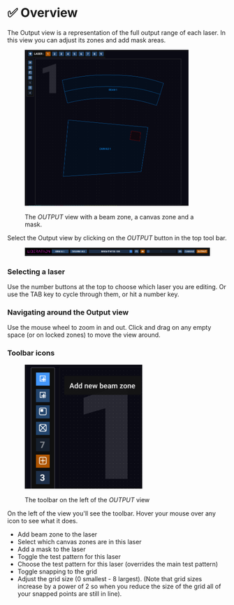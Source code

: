 # ✅ Overview

The Output view is a representation of the full output range of each laser. In this view you can adjust its zones and add mask areas.&#x20;

<figure><img src="../.gitbook/assets/Output View.png" alt="" width="375"><figcaption><p>The <em>OUTPUT</em> view with a beam zone, a canvas zone and a mask. </p></figcaption></figure>

Select the Output view by clicking on the _OUTPUT_ button in the top tool bar.

<figure><img src="../.gitbook/assets/Top icon bar with output selected.png" alt=""><figcaption></figcaption></figure>

### Selecting a laser

Use the number buttons at the top to choose which laser you are editing. Or use the TAB key to cycle through them, or hit a number key.&#x20;

### Navigating around the Output view&#x20;

Use the mouse wheel to zoom in and out. Click and drag on any empty space (or on locked zones) to move the view around.&#x20;

### Toolbar icons

<figure><img src="../.gitbook/assets/Ouput Tool Bar Icon.png" alt="" width="269"><figcaption><p>The toolbar on the left of the <em>OUTPUT</em> view</p></figcaption></figure>

On the left of the view you'll see the toolbar. Hover your mouse over any icon to see what it does.

* Add beam zone to the laser
* Select which canvas zones are in this laser&#x20;
* Add a mask to the laser
* Toggle the test pattern for this laser
* Choose the test pattern for this laser (overrides the main test pattern)
* Toggle snapping to the grid
* Adjust the grid size (0 smallest - 8 largest). (Note that grid sizes increase by a power of 2 so when you reduce the size of the grid all of your snapped points are still in line).



